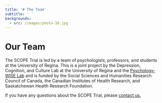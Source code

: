 ```yaml
---
title: '# The Team'
subtitle: ' '
backgrounds:
  - src: /images/photo-10.jpg
---
```


# Our Team

The SCOPE Trial is led by a team of psychologists, professors, and students at the University of Regina. This is a joint project by the Depression, Cognition, and Culture Lab at the University of Regina and the [Psychology-WISE Lab](http://uregina.ca/~hadjista/) and is funded by the Social Sciences and Humanities Research Council of Canada, the Canadian Institutes of Health Research, and Saskatchewan Health Research Foundation.

If you have any questions about the SCOPE Trial, please [contact us.](/contact)
